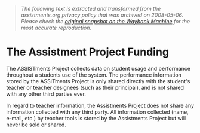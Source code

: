 > *The following text is extracted and transformed from the assistments.org privacy policy that was archived on 2008-05-06. Please check the [original snapshot on the Wayback Machine](https://web.archive.org/web/20080506132744id_/http%3A//www.assistments.org/project/privacy.html) for the most accurate reproduction.*

# The Assistment Project Funding

The ASSISTments Project collects data on student usage and performance throughout a students use of the system. The performance information stored by the ASSITments Project is only shared directly with the student's teacher or teacher designees (such as their principal), and is not shared with any other third parties ever.

In regard to teacher information, the Assistments Project does not share any information collected with any third party. All information collected (name, e-mail, etc.) by teacher tools is stored by the Assistments Project but will never be sold or shared.
